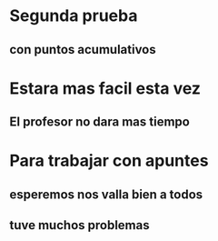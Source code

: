 # Segunda prueba

## con puntos acumulativos

# Estara mas facil esta vez

## El profesor no dara mas tiempo

# Para trabajar con apuntes

## esperemos nos valla bien a todos

## tuve muchos problemas

# 